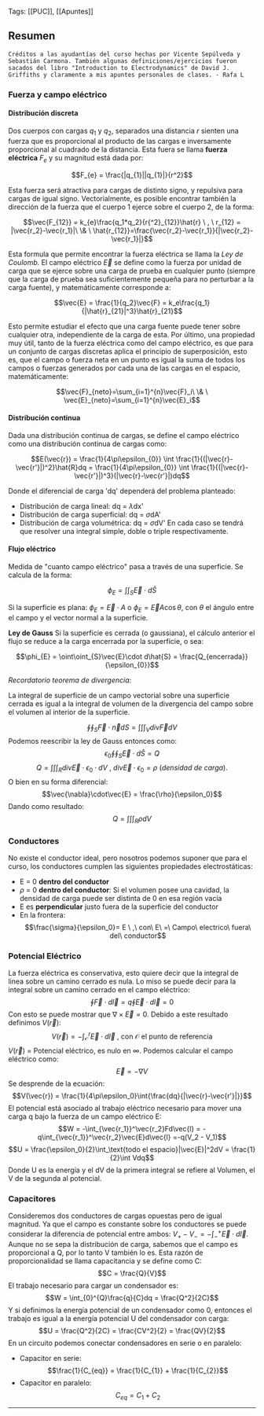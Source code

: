Tags: [[PUC]], [[Apuntes]]
## Resumen
	Créditos a las ayudantías del curso hechas por Vicente Sepúlveda y Sebastián Carmona. También algunas definiciones/ejercicios fueron sacados del libro "Introduction to Electrodynamics" de David J. Griffiths y claramente a mis apuntes personales de clases. - Rafa L

### Fuerza y campo eléctrico
#### Distribución discreta
Dos cuerpos con cargas $q_{1}$ y $q_{2}$, separados una distancia *r* sienten una fuerza que es proporcional al producto de las cargas e inversamente proporcional al cuadrado de la distancia. Esta fuera se llama **fuerza eléctrica** $F_{e}$ y su magnitud está dada por:

$$F_{e} = \frac{|q_{1}||q_{1}|}{r^2}$$

Esta fuerza será atractiva para cargas de distinto signo, y repulsiva para cargas de igual signo. Vectorialmente, es posible encontrar también la dirección de la fuerza que el cuerpo 1 ejerce sobre el cuerpo 2, de la forma:

$$\vec{F_{12}} = k_{e}\frac{q_1*q_2}{r{^2}_{12}}\hat{r} \ , \ r_{12} = |\vec{r_2}-\vec{r_1}|\ \& \ \hat{r_{12}}=\frac{\vec{r_2}-\vec{r_1}}{|\vec{r_2}-\vec{r_1}|}$$

Esta formula que permite encontrar la fuerza eléctrica se llama la *Ley de Coulomb.*
El campo eléctrico $\vec{E}$ se define como la fuerza por unidad de carga que se ejerce sobre una carga de prueba en cualquier punto (siempre que la carga de prueba sea suficientemente pequeña para no perturbar a la carga fuente), y matemáticamente corresponde a:

$$\vec{E} = \frac{1}{q_2}\vec{F} = k_e\frac{q_1}{|\hat{r}_{21}|^3}\hat{r}_{21}$$

Esto permite estudiar el efecto que una carga fuente puede tener sobre cualquier otra, independiente de la carga de esta. Por último, una propiedad muy útil, tanto de la fuerza eléctrica como del campo eléctrico, es que para un conjunto de cargas discretas aplica el principio de superposición, esto es, que el campo o fuerza neta en un punto es igual la suma de todos los campos o fuerzas generados por cada una de las cargas en el espacio, matemáticamente:

$$\vec{F}_{neto}=\sum_{i=1}^{n}\vec{F}_i\ \& \ \vec{E}_{neto}=\sum_{i=1}^{n}\vec{E}_i$$

#### Distribución continua

Dada una distribución continua de cargas, se define el campo eléctrico como una distribución continua de cargas como:

$$E(\vec{r}) = \frac{1}{4\pi\epsilon_{0}} \int \frac{1}{(|\vec{r}-\vec{r'}|)^2}\hat{R}dq = \frac{1}{4\pi\epsilon_{0}} \int \frac{1}{(|\vec{r}-\vec{r'}|)^3}(|\vec{r}-\vec{r'}|)dq$$

Donde el diferencial de carga 'dq' dependerá del problema planteado:
- Distribución de carga lineal: dq = $\lambda$dx'
-  Distribución de carga superficial: dq = $\sigma$dA'
- Distribución de carga volumétrica: dq = $\sigma$dV'
En cada caso se tendrá que resolver una integral simple, doble o triple respectivamente.

#### Flujo eléctrico

Medida de "cuanto campo eléctrico" pasa a través de una superficie. Se calcula de la forma:

$$\phi_{E} = \int\int_{S}\vec{E}\cdot d\hat{S}$$

Si la superficie es plana:
$\phi_{E} = \vec{E}\cdot A$ o $\phi_{E} = \vec{E}A\cos{\theta}$, con $\theta$ el ángulo entre el campo y el vector normal a la superficie.

**Ley de Gauss**
Si la superficie es cerrada (o gaussiana), el cálculo anterior el flujo se reduce a la carga encerrada por la superficie, o sea:

$$\phi_{E} = \oint\oint_{S}\vec{E}\cdot d\hat{S} = \frac{Q_{encerrada}}{\epsilon_{0}}$$

*Recordatorio teorema de divergencia:*

La integral de superficie de un campo vectorial sobre una superficie cerrada es igual a la integral de volumen de la divergencia del campo sobre el volumen al interior de la superficie.

$$\oint\oint_{S}\vec{F}\cdot \vec{n}dS = \int\int\int_{V}div\vec{F}dV$$
Podemos reescribir la ley de Gauss entonces como:
$${\epsilon_{0}}\oint\oint_{S}\vec{E}\cdot d\hat{S} =Q$$
$$Q = \int\int\int_{R}div\vec{E}\cdot{\epsilon_{0}}\cdot dV \ , \ div\vec{E}\cdot\epsilon_{0} = \rho \ (densidad\ de\ carga).$$
O bien en su forma diferencial:
$$\vec{\nabla}\cdot\vec{E} = \frac{\rho}{\epsilon_0}$$
Dando como resultado:
$$Q = \int\int\int_R \rho dV$$

### Conductores

No existe el conductor ideal, pero nosotros podemos suponer que para el curso, los conductores cumplen las siguientes propiedades electrostáticas:

- E = 0 **dentro del conductor**
- $\rho$ = 0 **dentro del conductor**: Si el volumen posee una cavidad, la densidad de carga puede ser distinta de 0 en esa región vacía
- E es **perpendicular** justo fuera de la superficie del conductor
- En la frontera: $$\frac{\sigma}{\epsilon_0}= E \ ,\ con\ E\ =\ Campo\ electrico\ fuera\ del\ conductor$$
### Potencial Eléctrico

La fuerza eléctrica es conservativa, esto quiere decir que la integral de linea sobre un camino cerrado es nula. Lo miso se puede decir para la integral sobre un camino cerrado en el campo eléctrico:
$$\oint\vec{F}\cdot d\vec{l} =q\oint\vec{E}\cdot d\vec{l} = 0$$
Con esto se puede mostrar que $\nabla \times \vec{E} = 0$. Debido a este resultado definimos $V(\vec{r})$: $$V(\vec{r}) = -\int_\mathcal{O}^r \vec{E}\cdot{d\vec{l}}\text{ , con}\ \mathcal{O}\ \text{el punto de referencia}$$
$V(\vec{r})$ = Potencial eléctrico, es nulo en $\infty$. Podemos calcular el campo eléctrico como: $$\vec{E} = -\nabla V$$ Se desprende de la ecuación: $$V(\vec{r}) = \frac{1}{4\pi\epsilon_0}\int{\frac{dq}{|\vec{r}-\vec{r'}|}}$$
El potencial está asociado al trabajo eléctrico necesario para mover una carga q bajo la fuerza de un campo eléctrico E: $$W = -\int_{\vec{r_1}}^\vec{r_2}Fd\vec{l} = -q\int_{\vec{r_1}}^\vec{r_2}\vec{E}d\vec{l} =-q(V_2 - V_1)$$ $$U = \frac{\epsilon_0}{2}\int_\text{todo el espacio}|\vec{E}|^2dV = \frac{1}{2}\int Vdq$$
Donde U es la energía y el dV de la primera integral se refiere al Volumen, el V de la segunda al potencial.

### Capacitores

Consideremos dos conductores de cargas opuestas pero de igual magnitud. Ya que el campo es constante sobre los conductores se puede considerar la diferencia de potencial entre ambos: $V_{+} - V_{-} = -\int_{-}^{+}\vec{E}\cdot d\vec{l}$. Aunque no se sepa la distribución de carga, sabemos que el campo es proporcional a Q, por lo tanto V también lo es. Esta razón de proporcionalidad se llama capacitancia y se define como C: $$C = \frac{Q}{V}$$
El trabajo necesario para cargar un condensador es:
$$W = \int_{0}^{Q}\frac{q}{C}dq = \frac{Q^2}{2C}$$
Y si definimos la energía potencial de un condensador como 0, entonces el trabajo es igual a la energía potencial U del condensador con carga:
$$U = \frac{Q^2}{2C} = \frac{CV^2}{2} = \frac{QV}{2}$$
En un circuito podemos conectar condensadores en serie o en paralelo:

- Capacitor en serie: $$\frac{1}{C_{eq}} = \frac{1}{C_{1}} + \frac{1}{C_{2}}$$
- Capacitor en paralelo: $$C_{eq} = C_{1} + C_{2}$$
---
